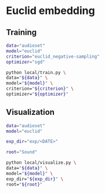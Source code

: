 # Euclid embedding

## Training

```sh
data="audioset"
model="euclid"
criterion="euclid_negative-sampling"
optimizer="sgd"

python local/train.py \
data="${data}" \
model="${model}" \
criterion="${criterion}" \
optimizer="${optimizer}"
```

## Visualization

```sh
data="audioset"
model="euclid"

exp_dir="exp/<DATE>"

root="Sound"

python local/visualize.py \
data="${data}" \
model="${model}" \
exp_dir="${exp_dir}" \
root="${root}"
```
